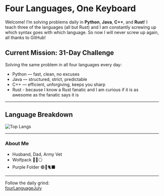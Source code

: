 # Four Languages, One Keyboard

Welcome! I’m solving problems daily in **Python**, **Java**, **C++**, and **Rust**! I teach three of the languages (all but Rust) and I am constantly screwing up which syntax goes with which language. So now I will never screw up again, all thanks to GitHub!

## Current Mission: 31-Day Challenge  
Solving the same problem in all four languages every day:  
- Python — fast, clean, no excuses  
- Java — structured, strict, predictable  
- C++ — efficient, unforgiving, keeps you sharp
- Rust - because I know a Rust fanatic and I am curious if it is as awesome as the fanatic says it is

---

## Language Breakdown  

![Top Langs](https://github-readme-stats.vercel.app/api/top-langs/?username=russ-mccuen&layout=compact)

---

### About Me  
- Husband, Dad, Army Vet
- Wolfpack 🔴🐺⚪
- Purple Folder 🟣📁🐈‍⬛

---

Follow the daily grind:  
[fourLanguageJuly](https://github.com/russ-mccuen/fourLanguageJuly)
